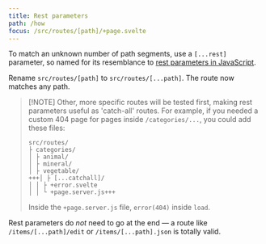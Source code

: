 ```yaml
---
title: Rest parameters
path: /how
focus: /src/routes/[path]/+page.svelte
---
```


To match an unknown number of path segments, use a `[...rest]` parameter, so named for its resemblance to [rest parameters in JavaScript](https://developer.mozilla.org/en-US/docs/Web/JavaScript/Reference/Functions/rest_parameters).

Rename `src/routes/[path]` to `src/routes/[...path]`. The route now matches any path.

> [!NOTE] Other, more specific routes will be tested first, making rest parameters useful as 'catch-all' routes. For example, if you needed a custom 404 page for pages inside `/categories/...`, you could add these files:
>
> ```tree
> src/routes/
> ├ categories/
> │ ├ animal/
> │ ├ mineral/
> │ ├ vegetable/
> +++│ ├ [...catchall]/
> │ │ ├ +error.svelte
> │ │ └ +page.server.js+++
> ```
>
> Inside the `+page.server.js` file, `error(404)` inside `load`.

Rest parameters do _not_ need to go at the end — a route like `/items/[...path]/edit` or `/items/[...path].json` is totally valid.
